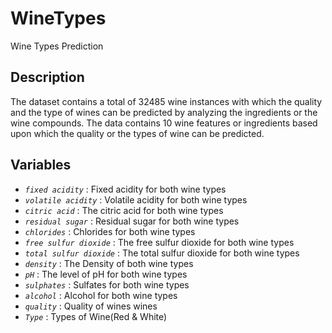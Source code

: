 # WineTypes
Wine Types Prediction

## Description
The dataset contains a total of 32485 wine instances with which the quality and the type of wines can be predicted by analyzing the ingredients or the wine compounds. The data contains 10 wine features or ingredients based upon which the quality or the types of wine can be predicted. 


## Variables

* *_`fixed acidity`_* : Fixed acidity for both wine types
* *_`volatile acidity`_* : Volatile acidity for both wine types
* *_`citric acid`_* : The citric acid for both wine types 
* *_`residual sugar`_* : Residual sugar for both wine types
* *_`chlorides`_* : Chlorides for both wine types
* *_`free sulfur dioxide`_* : The free sulfur dioxide for both wine types
* *_`total sulfur dioxide`_* : The total sulfur dioxide for both wine types
* *_`density`_* : The Density of both wine types
* *_`pH`_* : The level of pH for both wine types
* *_`sulphates`_* : Sulfates for both wine types
* *_`alcohol`_* : Alcohol for both wine types
* *_`quality`_* : Quality of wines wines
* *_`Type`_* : Types of Wine(Red & White)
